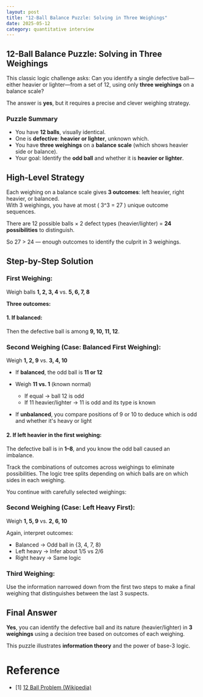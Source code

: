 ```yaml
---
layout: post
title: "12-Ball Balance Puzzle: Solving in Three Weighings"
date: 2025-05-12
category: quantitative interview
---
```


## 12-Ball Balance Puzzle: Solving in Three Weighings

This classic logic challenge asks: Can you identify a single defective ball—either heavier or lighter—from a set of 12, using only **three weighings** on a balance scale?

The answer is **yes**, but it requires a precise and clever weighing strategy.

### Puzzle Summary

- You have **12 balls**, visually identical.
- One is **defective**: **heavier or lighter**, unknown which.
- You have **three weighings** on a **balance scale** (which shows heavier side or balance).
- Your goal: Identify the **odd ball** and whether it is **heavier or lighter**.

## High-Level Strategy

Each weighing on a balance scale gives **3 outcomes**: left heavier, right heavier, or balanced.  
With 3 weighings, you have at most \( 3^3 = 27 \) unique outcome sequences.

There are 12 possible balls × 2 defect types (heavier/lighter) = **24 possibilities** to distinguish.

So 27 > 24 — enough outcomes to identify the culprit in 3 weighings.

## Step-by-Step Solution

### First Weighing:
Weigh balls **1, 2, 3, 4** vs. **5, 6, 7, 8**

**Three outcomes:**

#### 1. If balanced:
Then the defective ball is among **9, 10, 11, 12**.

### Second Weighing (Case: Balanced First Weighing):
Weigh **1, 2, 9** vs. **3, 4, 10**

- If **balanced**, the odd ball is **11 or 12**
- Weigh **11 vs. 1** (known normal)
  - If equal → ball 12 is odd
  - If 11 heavier/lighter → 11 is odd and its type is known

- If **unbalanced**, you compare positions of 9 or 10 to deduce which is odd and whether it's heavy or light

#### 2. If **left heavier** in the first weighing:
The defective ball is in **1–8**, and you know the odd ball caused an imbalance.

Track the combinations of outcomes across weighings to eliminate possibilities. The logic tree splits depending on which balls are on which sides in each weighing.

You continue with carefully selected weighings:

### Second Weighing (Case: Left Heavy First):
Weigh **1, 5, 9** vs. **2, 6, 10**

Again, interpret outcomes:

- Balanced → Odd ball in {3, 4, 7, 8}
- Left heavy → Infer about 1/5 vs 2/6
- Right heavy → Same logic

### Third Weighing:
Use the information narrowed down from the first two steps to make a final weighing that distinguishes between the last 3 suspects.

## Final Answer

**Yes**, you can identify the defective ball and its nature (heavier/lighter) in **3 weighings** using a decision tree based on outcomes of each weighing.

This puzzle illustrates **information theory** and the power of base-3 logic.

# Reference

* [1] [12 Ball Problem (Wikipedia)](https://en.wikipedia.org/wiki/Balance_puzzle#12-ball_problem)